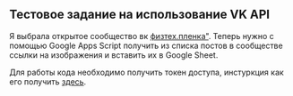 ## Тестовое задание на использование VK API

Я выбрала открытое сообщество вк [физтех.пленка"](https://vk.com/physfilm). Теперь нужно с помощью Google Apps Script получить из списка постов в сообществе ссылки на изображения и вставить их в Google Sheet.

Для работы кода необходимо получить токен доступа, инстуркция как его получить [здесь](https://dev.vk.com/api/access-token/implicit-flow-user).
